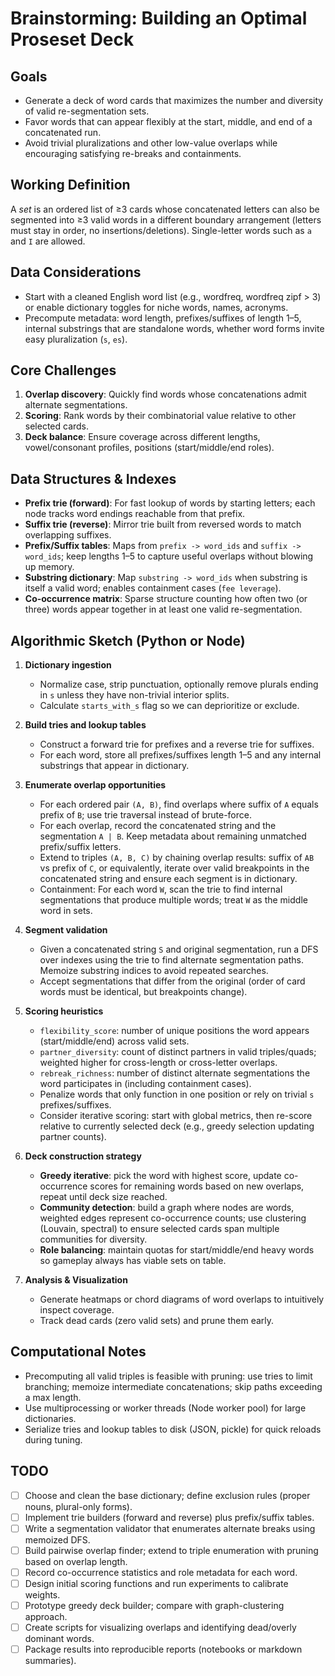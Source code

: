 # Brainstorming: Building an Optimal Proseset Deck

## Goals
- Generate a deck of word cards that maximizes the number and diversity of valid re-segmentation sets.
- Favor words that can appear flexibly at the start, middle, and end of a concatenated run.
- Avoid trivial pluralizations and other low-value overlaps while encouraging satisfying re-breaks and containments.

## Working Definition
A *set* is an ordered list of ≥3 cards whose concatenated letters can also be segmented into ≥3 valid words in a different boundary arrangement (letters must stay in order, no insertions/deletions). Single-letter words such as `a` and `I` are allowed.

## Data Considerations
- Start with a cleaned English word list (e.g., wordfreq, wordfreq zipf > 3) or enable dictionary toggles for niche words, names, acronyms.
- Precompute metadata: word length, prefixes/suffixes of length 1–5, internal substrings that are standalone words, whether word forms invite easy pluralization (`s`, `es`).

## Core Challenges
1. **Overlap discovery**: Quickly find words whose concatenations admit alternate segmentations.
2. **Scoring**: Rank words by their combinatorial value relative to other selected cards.
3. **Deck balance**: Ensure coverage across different lengths, vowel/consonant profiles, positions (start/middle/end roles).

## Data Structures & Indexes
- **Prefix trie (forward)**: For fast lookup of words by starting letters; each node tracks word endings reachable from that prefix.
- **Suffix trie (reverse)**: Mirror trie built from reversed words to match overlapping suffixes.
- **Prefix/Suffix tables**: Maps from `prefix -> word_ids` and `suffix -> word_ids`; keep lengths 1–5 to capture useful overlaps without blowing up memory.
- **Substring dictionary**: Map `substring -> word_ids` when substring is itself a valid word; enables containment cases (`fee leverage`).
- **Co-occurrence matrix**: Sparse structure counting how often two (or three) words appear together in at least one valid re-segmentation.

## Algorithmic Sketch (Python or Node)
1. **Dictionary ingestion**
   - Normalize case, strip punctuation, optionally remove plurals ending in `s` unless they have non-trivial interior splits.
   - Calculate `starts_with_s` flag so we can deprioritize or exclude.

2. **Build tries and lookup tables**
   - Construct a forward trie for prefixes and a reverse trie for suffixes.
   - For each word, store all prefixes/suffixes length 1–5 and any internal substrings that appear in dictionary.

3. **Enumerate overlap opportunities**
   - For each ordered pair `(A, B)`, find overlaps where suffix of `A` equals prefix of `B`; use trie traversal instead of brute-force.
   - For each overlap, record the concatenated string and the segmentation `A | B`. Keep metadata about remaining unmatched prefix/suffix letters.
   - Extend to triples `(A, B, C)` by chaining overlap results: suffix of `AB` vs prefix of `C`, or equivalently, iterate over valid breakpoints in the concatenated string and ensure each segment is in dictionary.
   - Containment: For each word `W`, scan the trie to find internal segmentations that produce multiple words; treat `W` as the middle word in sets.

4. **Segment validation**
   - Given a concatenated string `S` and original segmentation, run a DFS over indexes using the trie to find alternate segmentation paths. Memoize substring indices to avoid repeated searches.
   - Accept segmentations that differ from the original (order of card words must be identical, but breakpoints change).

5. **Scoring heuristics**
   - `flexibility_score`: number of unique positions the word appears (start/middle/end) across valid sets.
   - `partner_diversity`: count of distinct partners in valid triples/quads; weighted higher for cross-length or cross-letter overlaps.
   - `rebreak_richness`: number of distinct alternate segmentations the word participates in (including containment cases).
   - Penalize words that only function in one position or rely on trivial `s` prefixes/suffixes.
   - Consider iterative scoring: start with global metrics, then re-score relative to currently selected deck (e.g., greedy selection updating partner counts).

6. **Deck construction strategy**
   - **Greedy iterative**: pick the word with highest score, update co-occurrence scores for remaining words based on new overlaps, repeat until deck size reached.
   - **Community detection**: build a graph where nodes are words, weighted edges represent co-occurrence counts; use clustering (Louvain, spectral) to ensure selected cards span multiple communities for diversity.
   - **Role balancing**: maintain quotas for start/middle/end heavy words so gameplay always has viable sets on table.

7. **Analysis & Visualization**
   - Generate heatmaps or chord diagrams of word overlaps to intuitively inspect coverage.
   - Track dead cards (zero valid sets) and prune them early.

## Computational Notes
- Precomputing all valid triples is feasible with pruning: use tries to limit branching; memoize intermediate concatenations; skip paths exceeding a max length.
- Use multiprocessing or worker threads (Node worker pool) for large dictionaries.
- Serialize tries and lookup tables to disk (JSON, pickle) for quick reloads during tuning.

## TODO
- [ ] Choose and clean the base dictionary; define exclusion rules (proper nouns, plural-only forms).
- [ ] Implement trie builders (forward and reverse) plus prefix/suffix tables.
- [ ] Write a segmentation validator that enumerates alternate breaks using memoized DFS.
- [ ] Build pairwise overlap finder; extend to triple enumeration with pruning based on overlap length.
- [ ] Record co-occurrence statistics and role metadata for each word.
- [ ] Design initial scoring functions and run experiments to calibrate weights.
- [ ] Prototype greedy deck builder; compare with graph-clustering approach.
- [ ] Create scripts for visualizing overlaps and identifying dead/overly dominant words.
- [ ] Package results into reproducible reports (notebooks or markdown summaries).
